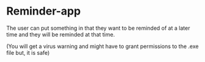 # Reminder-app
The user can put something in that they want to be reminded of at a later time and they will be reminded at that time.

(You will get a virus warning and might have to grant permissions to the .exe file but, it is safe)


